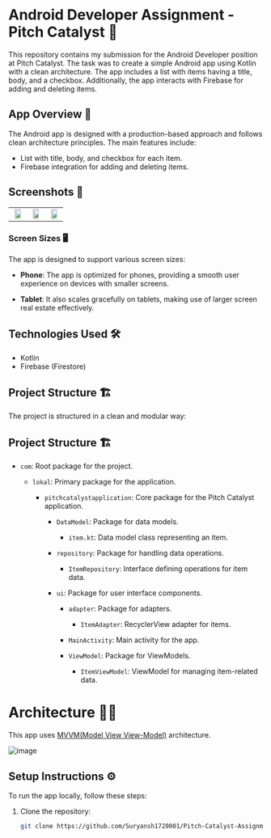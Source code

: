 # Android Developer Assignment - Pitch Catalyst 🚀

This repository contains my submission for the Android Developer position at Pitch Catalyst. The task was to create a simple Android app using Kotlin with a clean architecture. The app includes a list with items having a title, body, and a checkbox. Additionally, the app interacts with Firebase for adding and deleting items.

## App Overview 📱

The Android app is designed with a production-based approach and follows clean architecture principles. The main features include:

- List with title, body, and checkbox for each item.
- Firebase integration for adding and deleting items.

## Screenshots 📸

||||
|:----------------------------------------:|:-----------------------------------------:|:-----------------------------------------:|
| <img src= "https://github.com/Suryansh1720001/Pitch-Catalyst-Assignment/assets/85965606/91612ff8-d5dd-41df-a191-de9b018970bc" width="80%" height="70%"> | <img src= "https://github.com/Suryansh1720001/Pitch-Catalyst-Assignment/assets/85965606/656cc08c-0f21-40f0-8ccb-f66b9698f0d4" width="80%" height="70%"> | <img src= "https://github.com/Suryansh1720001/Pitch-Catalyst-Assignment/assets/85965606/25fa6266-1b09-4117-8302-d6f78c09eacc" width="80%" height="70%"> |



### Screen Sizes 🖥️

The app is designed to support various screen sizes:

- **Phone**: The app is optimized for phones, providing a smooth user experience on devices with smaller screens.

- **Tablet**: It also scales gracefully on tablets, making use of larger screen real estate effectively.

## Technologies Used 🛠️

- Kotlin
- Firebase (Firestore)

## Project Structure 🏗️

The project is structured in a clean and modular way:

## Project Structure 🏗️

- `com`: Root package for the project.

  - `lokal`: Primary package for the application.

    - `pitchcatalystapplication`: Core package for the Pitch Catalyst application.

      - `DataModel`: Package for data models.

        - `item.kt`: Data model class representing an item.

      - `repository`: Package for handling data operations.

        - `ItemRepository`: Interface defining operations for item data.

      - `ui`: Package for user interface components.

        - `adapter`: Package for adapters.

          - `ItemAdapter`: RecyclerView adapter for items.

        - `MainActivity`: Main activity for the app.

        - `ViewModel`: Package for ViewModels.

          - `ItemViewModel`: ViewModel for managing item-related data.

# Architecture 👷‍♂️
This app uses [MVVM(Model View View-Model)](https://developer.android.com/topic/architecture#recommended-app-arch) architecture.

![image](https://github.com/Taaveez/Taaveez-android/assets/85965606/4e2286e2-1a54-4591-8e8a-8d7b15e31e2f)



## Setup Instructions ⚙️

To run the app locally, follow these steps:

1. Clone the repository:

   ```bash
   git clone https://github.com/Suryansh1720001/Pitch-Catalyst-Assignment

